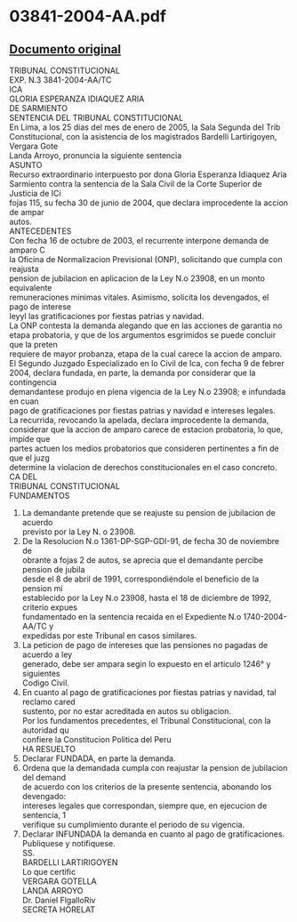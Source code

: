 
03841-2004-AA.pdf
=================
  
[Documento original](https://tc.gob.pe/jurisprudencia/2005/03841-2004-AA.pdf)  
---  
TRIBUNAL CONSTITUCIONAL  
EXP. N.3 3841-2004-AA/TC  
ICA  
GLORIA ESPERANZA IDIAQUEZ ARIA  
DE SARMIENTO  
SENTENCIA DEL TRIBUNAL CONSTITUCIONAL  
En Lima, a los 25 dias del mes de enero de 2005, la Sala Segunda del Trib  
Constitucional, con la asistencia de los magistrados Bardelli Lartirigoyen, Vergara Gote  
Landa Arroyo, pronuncia la siguiente sentencia  
ASUNTO  
Recurso extraordinario interpuesto por dona Gloria Esperanza Idiaquez Aria  
Sarmiento contra la sentencia de la Sala Civil de la Corte Superior de Justicia de ICi  
fojas 115, su fecha 30 de junio de 2004, que declara improcedente la accion de ampar  
autos.  
ANTECEDENTES  
Con fecha 16 de octubre de 2003, el recurrente interpone demanda de amparo C  
la Oficina de Normalizacion Previsional (ONP), solicitando que cumpla con reajusta  
pension de jubilacion en aplicacion de la Ley N.o 23908, en un monto equivalente  
remuneraciones minimas vitales. Asimismo, solicita los devengados, el pago de interese  
leyyl las gratificaciones por fiestas patrias y navidad.  
La ONP contesta la demanda alegando que en las acciones de garantia no  
etapa probatoria, y que de los argumentos esgrimidos se puede concluir que la preten  
requiere de mayor probanza, etapa de la cual carece la accion de amparo.  
El Segundo Juzgado Especializado en lo Civil de Ica, con fecha 9 de febrer  
2004, declara fundada, en parte, la demanda por considerar que la contingencia  
demandantese produjo en plena vigencia de la Ley N.o 23908; e infundada en cuan  
pago de gratificaciones por fiestas patrias y navidad e intereses legales.  
La recurrida, revocando la apelada, declara improcedente la demanda,  
considerar que la accion de amparo carece de estacion probatoria, lo que, impide que  
partes actuen los medios probatorios que consideren pertinentes a fin de que el juzg  
determine la violacion de derechos constitucionales en el caso concreto.  
CA DEL  
TRIBUNAL CONSTITUCIONAL  
FUNDAMENTOS  
1. La demandante pretende que se reajuste su pension de jubilacion de acuerdo  
previsto por la Ley N. o 23908.  
2. De la Resolucion N.o 1361-DP-SGP-GDI-91, de fecha 30 de noviembre de  
obrante a fojas 2 de autos, se aprecia que el demandante percibe pension de jubila  
desde el 8 de abril de 1991, correspondiéndole el beneficio de la pension mi  
establecido por la Ley N.o 23908, hasta el 18 de diciembre de 1992, criterio expues  
fundamentado en la sentencia recaida en el Expediente N.o 1740-2004-AA/TC y  
expedidas por este Tribunal en casos similares.  
3. La peticion de pago de intereses que las pensiones no pagadas de acuerdo a ley  
generado, debe ser ampara segin lo expuesto en el articulo 1246° y siguientes  
Codigo Civil.  
4. En cuanto al pago de gratificaciones por fiestas patrias y navidad, tal reclamo cared  
sustento, por no estar acreditada en autos su obligacion.  
Por los fundamentos precedentes, el Tribunal Constitucional, con la autoridad qu  
confiere la Constitucion Politica del Peru  
HA RESUELTO  
1. Declarar FUNDADA, en parte la demanda.  
2. Ordena que la demandada cumpla con reajustar la pension de jubilacion del demand  
de acuerdo con los criterios de la presente sentencia, abonando los devengado:  
intereses legales que correspondan, siempre que, en ejecucion de sentencia, 1  
verifique su cumplimiento durante el periodo de su vigencia.  
3. Declarar INFUNDADA la demanda en cuanto al pago de gratificaciones.  
Publiquese y notifiquese.  
SS.  
BARDELLI LARTIRIGOYEN  
Lo que certific  
VERGARA GOTELLA  
LANDA ARROYO  
Dr. Daniel FlgalloRiv  
SECRETA HORELAT